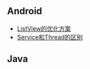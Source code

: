## Android

* [ListView的优化方案](https://github.com/zhich/Note/blob/master/Android/ListView%E7%9A%84%E4%BC%98%E5%8C%96%E6%96%B9%E6%A1%88.md)
* [Service和Thread的区别](https://github.com/zhich/Note/blob/master/Android/Service和Thread的区别.md)



## Java

